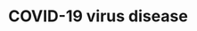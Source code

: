 ---
title: COVID-19 virus disease
longTitle: 'COVID-19 virus disease'
tags:
- gccommon
french:
- "[[Covid-19 Virus du]]"
---